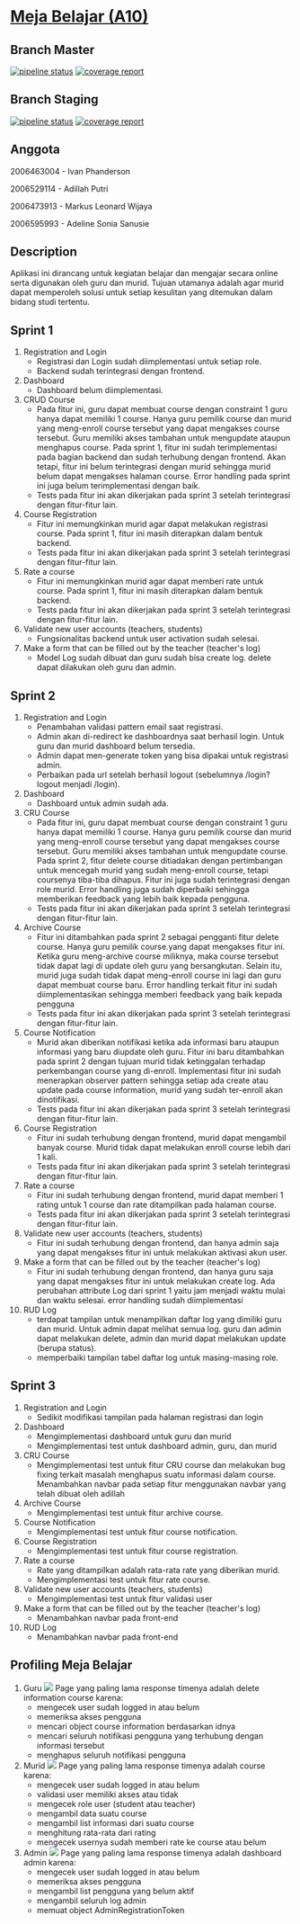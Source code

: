 # [Meja Belajar (A10)](https://mejabelajar.herokuapp.com/login)

## Branch Master
[![pipeline status](https://gitlab.cs.ui.ac.id/AdvProg/reguler-2022/student/kelas-a/2006463004-Ivan-Phanderson/meja-belajar/meja-belajar/badges/master/pipeline.svg)](https://gitlab.cs.ui.ac.id/AdvProg/reguler-2022/student/kelas-a/2006463004-Ivan-Phanderson/meja-belajar/meja-belajar/-/commits/master)
[![coverage report](https://gitlab.cs.ui.ac.id/AdvProg/reguler-2022/student/kelas-a/2006463004-Ivan-Phanderson/meja-belajar/meja-belajar/badges/master/coverage.svg)](https://gitlab.cs.ui.ac.id/AdvProg/reguler-2022/student/kelas-a/2006463004-Ivan-Phanderson/meja-belajar/meja-belajar/-/commits/master)

## Branch Staging
[![pipeline status](https://gitlab.cs.ui.ac.id/AdvProg/reguler-2022/student/kelas-a/2006463004-Ivan-Phanderson/meja-belajar/meja-belajar/badges/staging/pipeline.svg)](https://gitlab.cs.ui.ac.id/AdvProg/reguler-2022/student/kelas-a/2006463004-Ivan-Phanderson/meja-belajar/meja-belajar/-/commits/staging)
[![coverage report](https://gitlab.cs.ui.ac.id/AdvProg/reguler-2022/student/kelas-a/2006463004-Ivan-Phanderson/meja-belajar/meja-belajar/badges/staging/coverage.svg)](https://gitlab.cs.ui.ac.id/AdvProg/reguler-2022/student/kelas-a/2006463004-Ivan-Phanderson/meja-belajar/meja-belajar/-/commits/staging)

## Anggota
2006463004 - Ivan Phanderson

2006529114 - Adillah Putri

2006473913 - Markus Leonard Wijaya

2006595993 - Adeline Sonia Sanusie


## Description
Aplikasi ini dirancang untuk kegiatan belajar dan mengajar secara online serta digunakan oleh guru dan murid. Tujuan utamanya adalah agar murid dapat memperoleh solusi untuk setiap kesulitan yang ditemukan dalam bidang studi tertentu.

## Sprint 1
1. Registration and Login
   - Registrasi dan Login sudah diimplementasi untuk setiap role.
   - Backend sudah terintegrasi dengan frontend.
2. Dashboard
   - Dashboard belum diimplementasi.
3. CRUD Course
   - Pada fitur ini, guru dapat membuat course dengan constraint 1 guru hanya dapat memiliki 1 course. Hanya guru pemilik course dan murid yang meng-enroll course tersebut yang dapat mengakses course tersebut. Guru memiliki akses tambahan untuk mengupdate ataupun menghapus course. Pada sprint 1, fitur ini sudah terimplementasi pada bagian backend dan sudah terhubung dengan frontend. Akan tetapi, fitur ini belum terintegrasi dengan murid sehingga murid belum dapat mengakses halaman course. Error handling pada sprint ini juga belum terimplementasi dengan baik.
   - Tests pada fitur ini akan dikerjakan pada sprint 3 setelah terintegrasi dengan fitur-fitur lain.
4. Course Registration
   - Fitur ini memungkinkan murid agar dapat melakukan registrasi course. Pada sprint 1, fitur ini masih diterapkan dalam bentuk backend.
   - Tests pada fitur ini akan dikerjakan pada sprint 3 setelah terintegrasi dengan fitur-fitur lain.
5. Rate a course
   - Fitur ini memungkinkan murid agar dapat memberi rate untuk course. Pada sprint 1, fitur ini masih diterapkan dalam bentuk backend.
   - Tests pada fitur ini akan dikerjakan pada sprint 3 setelah terintegrasi dengan fitur-fitur lain.
6. Validate new user accounts (teachers, students)
   - Fungsionalitas backend untuk user activation sudah selesai.
7. Make a form that can be filled out by the teacher (teacher's log)
   - Model Log sudah dibuat dan guru sudah bisa create log. delete dapat dilakukan oleh guru dan admin.

## Sprint 2
1. Registration and Login
   - Penambahan validasi pattern email saat registrasi.
   - Admin akan di-redirect ke dashboardnya saat berhasil login. Untuk guru dan murid dashboard belum tersedia.
   - Admin dapat men-generate token yang bisa dipakai untuk registrasi admin.
   - Perbaikan pada url setelah berhasil logout (sebelumnya /login?logout menjadi /login).
2. Dashboard
   -  Dashboard untuk admin sudah ada.
3. CRU Course
   - Pada fitur ini, guru dapat membuat course dengan constraint 1 guru hanya dapat memiliki 1 course. Hanya guru pemilik course dan murid yang meng-enroll course tersebut yang dapat mengakses course tersebut. Guru memiliki akses tambahan untuk mengupdate course. Pada sprint 2, fitur delete course ditiadakan dengan pertimbangan untuk mencegah murid yang sudah meng-enroll course, tetapi coursenya tiba-tiba dihapus. Fitur ini juga sudah terintegrasi dengan role murid. Error handling juga sudah diperbaiki sehingga memberikan feedback yang lebih baik kepada pengguna.
   - Tests pada fitur ini akan dikerjakan pada sprint 3 setelah terintegrasi dengan fitur-fitur lain.
4. Archive Course
   - Fitur ini ditambahkan pada sprint 2 sebagai pengganti fitur delete course. Hanya guru pemilik course.yang dapat mengakses fitur ini. Ketika guru meng-archive course miliknya, maka course tersebut tidak dapat lagi di update oleh guru yang bersangkutan. Selain itu, murid juga sudah tidak dapat meng-enroll course ini lagi dan guru dapat membuat course baru. Error handling terkait fitur ini sudah diimplementasikan sehingga memberi feedback yang baik kepada pengguna
   - Tests pada fitur ini akan dikerjakan pada sprint 3 setelah terintegrasi dengan fitur-fitur lain.
5. Course Notification
   - Murid akan diberikan notifikasi ketika ada informasi baru ataupun informasi yang baru diupdate oleh guru. Fitur ini baru ditambahkan pada sprint 2 dengan tujuan murid tidak ketinggalan terhadap perkembangan course yang di-enroll. Implementasi fitur ini sudah menerapkan observer pattern sehingga setiap ada create atau update pada course information, murid yang sudah ter-enroll akan dinotifikasi.
   - Tests pada fitur ini akan dikerjakan pada sprint 3 setelah terintegrasi dengan fitur-fitur lain.
6. Course Registration
   - Fitur ini sudah terhubung dengan frontend, murid dapat mengambil banyak course. Murid tidak dapat melakukan enroll course lebih dari 1 kali.
   - Tests pada fitur ini akan dikerjakan pada sprint 3 setelah terintegrasi dengan fitur-fitur lain.
7. Rate a course
   - Fitur ini sudah terhubung dengan frontend, murid dapat memberi 1 rating untuk 1 course dan rate ditampilkan pada halaman course.
   - Tests pada fitur ini akan dikerjakan pada sprint 3 setelah terintegrasi dengan fitur-fitur lain.
8. Validate new user accounts (teachers, students)
   - Fitur ini sudah terhubung dengan frontend, dan hanya admin saja yang dapat mengakses fitur ini untuk melakukan aktivasi akun user.
9. Make a form that can be filled out by the teacher (teacher's log)
   - Fitur ini sudah terhubung dengan frontend, dan hanya guru saja yang dapat mengakses fitur ini untuk melakukan create log. Ada perubahan attribute Log dari sprint 1 yaitu jam menjadi waktu mulai dan waktu selesai. error handling sudah diimplementasi
10. RUD Log
      - terdapat tampilan untuk menampilkan daftar log yang dimiliki guru dan murid. Untuk admin dapat melihat semua log. guru dan admin dapat melakukan delete, admin dan murid dapat melakukan update (berupa status).
      - memperbaiki tampilan tabel daftar log untuk masing-masing role.

## Sprint 3
1. Registration and Login
   - Sedikit modifikasi tampilan pada halaman registrasi dan login
2. Dashboard
   - Mengimplementasi dashboard untuk guru dan murid
   - Mengimplementasi test untuk dashboard admin, guru, dan murid
3. CRU Course
   - Mengimplementasi test untuk fitur CRU course dan melakukan bug fixing terkait masalah menghapus suatu informasi dalam course. Menambahkan navbar pada setiap fitur menggunakan navbar yang telah dibuat oleh adillah
4. Archive Course
   - Mengimplementasi test untuk fitur archive course.
5. Course Notification
   - Mengimplementasi test untuk fitur course notification.
6. Course Registration
   - Mengimplementasi test untuk fitur course registration.
7. Rate a course
   - Rate yang ditampilkan adalah rata-rata rate yang diberikan murid.
   - Mengimplementasi test untuk fitur rate course.
8. Validate new user accounts (teachers, students)
   - Mengimplementasi test untuk fitur validasi user
9. Make a form that can be filled out by the teacher (teacher's log)
   - Menambahkan navbar pada front-end
10. RUD Log
    - Menambahkan navbar pada front-end

## Profiling Meja Belajar
1. Guru
![](guru.jpg)
Page yang paling lama response timenya adalah delete information course karena:
   - mengecek user sudah logged in atau belum
   - memeriksa akses pengguna
   - mencari object course information berdasarkan idnya
   - mencari seluruh notifikasi pengguna yang terhubung dengan informasi tersebut
   - menghapus seluruh notifikasi pengguna
2. Murid
![](murid.jpeg)
Page yang paling lama response timenya adalah course karena:
   - mengecek user sudah logged in atau belum
   - validasi user memiliki akses atau tidak
   - mengecek role user (student atau teacher)
   - mengambil data suatu course
   - mengambil list informasi dari suatu course
   - menghitung rata-rata dari rating
   - mengecek usernya sudah memberi rate ke course atau belum
3. Admin
![](admin.jpg)
Page yang paling lama response timenya adalah dashboard admin karena:
   - mengecek user sudah logged in atau belum
   - memeriksa akses pengguna
   - mengambil list pengguna yang belum aktif
   - mengambil seluruh log admin
   - memuat object AdminRegistrationToken